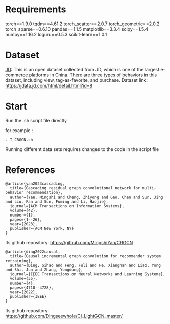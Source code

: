 # Requirements

torch==1.9.0
tqdm==4.61.2
torch_scatter==2.0.7
torch_geometric==2.0.2
torch_sparse==0.6.10
pandas==1.1.5
matplotlib==3.3.4
scipy==1.5.4
numpy==1.16.2
loguru==0.5.3
scikit-learn==1.0.1



# Dataset

[JD](https://jdata.jd.com/html/detail.html?id=8): This is an open dataset collected from JD, which is one of the largest e-commerce platforms in China. There are three types of behaviors in this dataset, including view, tag-as-favorite, and purchase. Dataset link: https://jdata.jd.com/html/detail.html?id=8



# Start

Run the .sh script file directly

for example : 

```
. I_CRGCN.sh
```

Running different data sets requires changes to the code in the script file



# References

```
@article{yan2023cascading,
  title={Cascading residual graph convolutional network for multi-behavior recommendation},
  author={Yan, Mingshi and Cheng, Zhiyong and Gao, Chen and Sun, Jing and Liu, Fan and Sun, Fuming and Li, Haojie},
  journal={ACM Transactions on Information Systems},
  volume={42},
  number={1},
  pages={1--26},
  year={2023},
  publisher={ACM New York, NY}
}
```

Its github repository: https://github.com/MingshiYan/CRGCN



```
@article{ding2022causal,
  title={Causal incremental graph convolution for recommender system retraining},
  author={Ding, Sihao and Feng, Fuli and He, Xiangnan and Liao, Yong and Shi, Jun and Zhang, Yongdong},
  journal={IEEE Transactions on Neural Networks and Learning Systems},
  volume={35},
  number={4},
  pages={4718--4728},
  year={2022},
  publisher={IEEE}
}
```

Its github repository: https://github.com/Dingseewhole/CI_LightGCN_master/
